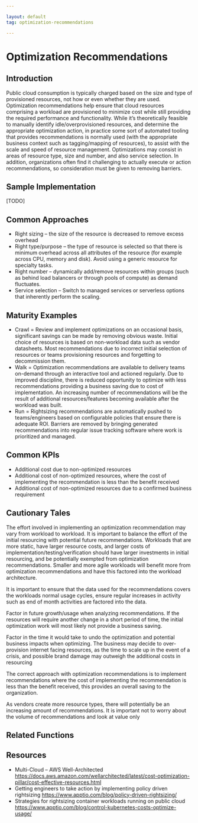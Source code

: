```yaml
---

layout: default
tag: optimization-recommendations

---
```


# Optimization Recommendations
## Introduction
Public cloud consumption is typically charged based on the size and type of provisioned resources, not how or even whether they are used. Optimization recommendations help ensure that cloud resources comprising a workload are provisioned to minimize cost while still providing the required performance and functionality. While it’s theoretically feasible to manually identify idle/overprovisioned resources, and determine the appropriate optimization action, in practice some sort of automated tooling that provides recommendations is normally used (with the appropriate business context such as tagging/mapping of resources), to assist with the scale and speed of resource management.
Optimizations may consist in areas of resource type, size and number, and also service selection.
In addition, organizations often find it challenging to actually execute or action recommendations, so consideration must be given to removing barriers.

## Sample Implementation
[TODO]

## Common Approaches
-	Right sizing – the size of the resource is decreased to remove excess overhead
-	Right type/purpose – the type of resource is selected so that there is minimum overhead across all attributes of the resource (for example across CPU, memory and disk). Avoid using a generic resource for specialty tasks.
-	Right number – dynamically add/remove resources within groups (such as behind load balancers or through pools of compute) as demand fluctuates.
-	Service selection – Switch to managed services or serverless options that inherently perform the scaling.

## Maturity Examples
-	Crawl = Review and implement optimizations on an occasional basis, significant savings can be made by removing obvious waste. Initial choice of resources is based on non-workload data such as vendor datasheets. Most recommendations due to incorrect initial selection of resources or teams provisioning resources and forgetting to decommission them.
-	Walk = Optimization recommendations are available to delivery teams on-demand through an interactive tool and actioned regularly. Due to improved discipline, there is reduced opportunity to optimize with less recommendations providing a business saving due to cost of implementation. An increasing number of recommendations will be the result of additional resources/features becoming available after the workload was built.
-	Run = Rightsizing recommendations are automatically pushed to teams/engineers based on configurable policies that ensure there is adequate ROI. Barriers are removed by bringing generated recommendations into regular issue tracking software where work is prioritized and managed.

## Common KPIs
-	Additional cost due to non-optimized resources
-	Additional cost of non-optimized resources, where the cost of implementing the recommendation is less than the benefit received
-	Additional cost of non-optimized resources due to a confirmed business requirement

## Cautionary Tales
The effort involved in implementing an optimization recommendation may vary from workload to workload. It is important to balance the effort of the initial resourcing with potential future recommendations. Workloads that are more static, have larger resource costs, and larger costs of implementation/testing/verification should have larger investments in initial resourcing, and be potentially exempted from optimization recommendations. Smaller and more agile workloads will benefit more from optimization recommendations and have this factored into the workload architecture.

It is important to ensure that the data used for the recommendations covers the workloads normal usage cycles, ensure regular increases in activity such as end of month activities are factored into the data.

Factor in future growth/usage when analyzing recommendations. If the resources will require another change in a short period of time, the initial optimization work will most likely not provide a business saving.

Factor in the time it would take to undo the optimization and potential business impacts when optimizing. The business may decide to over-provision internet facing resources, as the time to scale up in the event of a crisis, and possible brand damage may outweigh the additional costs in resourcing

The correct approach with optimization recommendations is to implement recommendations where the cost of implementing the recommendation is less than the benefit received, this provides an overall saving to the organization.

As vendors create more resource types, there will potentially be an increasing amount of recommendations. It is important not to worry about the volume of recommendations and look at value only

## Related Functions


## Resources

-	Multi-Cloud – AWS Well-Architected https://docs.aws.amazon.com/wellarchitected/latest/cost-optimization-pillar/cost-effective-resources.html
-	Getting engineers to take action by implementing policy driven rightsizing https://www.apptio.com/blog/policy-driven-rightsizing/
- Strategies for rightsizing container workloads running on public cloud https://www.apptio.com/blog/control-kubernetes-costs-optimize-usage/


